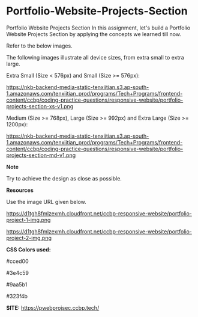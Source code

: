 # Portfolio-Website-Projects-Section

Portfolio Website Projects Section
In this assignment, let's build a Portfolio Website Projects Section by applying the concepts we learned till now.

Refer to the below images.

The following images illustrate all device sizes, from extra small to extra large.

Extra Small (Size < 576px) and Small (Size >= 576px):
 
 https://nkb-backend-media-static-tenxiitian.s3.ap-south-1.amazonaws.com/tenxiitian_prod/programs/Tech+Programs/frontend-content/ccbp/coding-practice-questions/responsive-website/portfolio-projects-section-xs-v1.png

Medium (Size >= 768px), Large (Size >= 992px) and Extra Large (Size >= 1200px):

https://nkb-backend-media-static-tenxiitian.s3.ap-south-1.amazonaws.com/tenxiitian_prod/programs/Tech+Programs/frontend-content/ccbp/coding-practice-questions/responsive-website/portfolio-projects-section-md-v1.png

**Note**

Try to achieve the design as close as possible.

**Resources**

Use the image URL given below.

https://d1tgh8fmlzexmh.cloudfront.net/ccbp-responsive-website/portfolio-project-1-img.png

https://d1tgh8fmlzexmh.cloudfront.net/ccbp-responsive-website/portfolio-project-2-img.png

**CSS Colors used:**

#cced00

#3e4c59

#9aa5b1

#323f4b

**SITE:** https://pwebprojsec.ccbp.tech/

